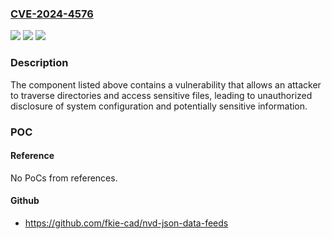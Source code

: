 ### [CVE-2024-4576](https://cve.mitre.org/cgi-bin/cvename.cgi?name=CVE-2024-4576)
![](https://img.shields.io/static/v1?label=Product&message=EBX&color=blue)
![](https://img.shields.io/static/v1?label=Version&message=5%3C%3D%209.25%20&color=brighgreen)
![](https://img.shields.io/static/v1?label=Vulnerability&message=n%2Fa&color=brighgreen)

### Description

The component listed above contains a vulnerability that allows an attacker to traverse directories and access sensitive files, leading to unauthorized disclosure of system configuration and potentially sensitive information.

### POC

#### Reference
No PoCs from references.

#### Github
- https://github.com/fkie-cad/nvd-json-data-feeds

